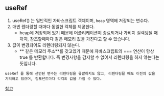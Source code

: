 ## useRef

1. useRef() 는 일반적인 자바스크립트 객체이며, `heap` 영역에 저장되는 변수다.
2. 매번 렌더링할 때마다 동일한 객체를 제공한다.
   - heap에 저장되어 있기 때문에 어플리케이션이 종료되거나 가비지 컬렉팅될 때 까지, 참조할때마다 같은 메모리 값을 가진다고 할 수 있습니다.
3. 값이 변경되어도 리렌더링되지 않는다.
   - ** 같은 메모리 주소**를 갖고있기 때문에 자바스크립트의 === 연산이 항상 true 를 반환합니다. 즉 변경사항을 감지할 수 없어서 리렌더링을 하지 않는다는 뜻입니다.

```
useRef 를 통해 선언된 변수는 리렌더링을 유발하지도 않고, 리렌더링될 때도 이전의 값을 기억하고 있으며, 컴포넌트마다 각각의 값을 가질 수 있다.
```

[참고](https://dev.to/dylanju/useref-3j37)
